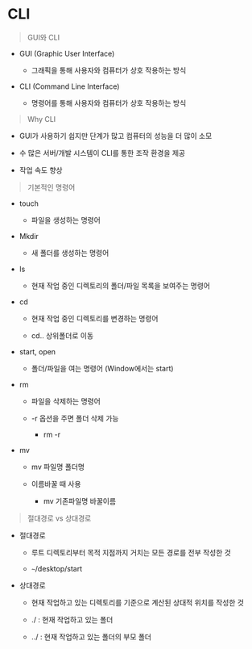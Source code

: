 # CLI

> GUI와 CLI

- GUI (Graphic User Interface)
  
  - 그래픽을 통해 사용자와 컴퓨터가 상호 작용하는 방식

- CLI (Command Line Interface)
  
  - 명령어를 통해 사용자와 컴퓨터가 상호 작용하는 방식

> Why CLI

- GUI가 사용하기 쉽지만 단계가 많고 컴퓨터의 성능을 더 많이 소모

- 수 많은 서버/개발 시스템이 CLI를 통한 조작 환경을 제공

- 작업 속도 향상

> 기본적인 명령어

- touch
  
  - 파일을 생성하는 명령어

- Mkdir
  
  - 새 폴더를 생성하는 명령어

- ls
  
  - 현재 작업 중인 디렉토리의 폴더/파일 목록을 보여주는 명령어

- cd
  
  - 현재 작업 중인 디렉토리를 변경하는 명령어
  
  - cd.. 상위폴더로 이동

- start, open
  
  - 폴더/파일을 여는 명령어 (Window에서는 start)

- rm
  
  - 파일을 삭제하는 명령어
  
  - -r 옵션을 주면 폴더 삭제 가능
    
    - rm -r

- mv
  
  - mv 파일명 폴더명
  
  - 이름바꿀 때 사용
    
    - mv 기존파일명 바꿀이름

> 절대경로 vs 상대경로

- 절대경로
  
  - 루트 디렉토리부터 목적 지점까지 거치는 모든 경로를 전부 작성한 것
  
  - `~`/desktop/start

- 상대경로
  
  - 현재 작업하고 있는 디렉토리를 기준으로 계산된 상대적 위치를 작성한 것
  
  - ./ : 현재 작업하고 있는 폴더
  
  - ../ : 현재 작업하고 있는 폴더의 부모 폴더
